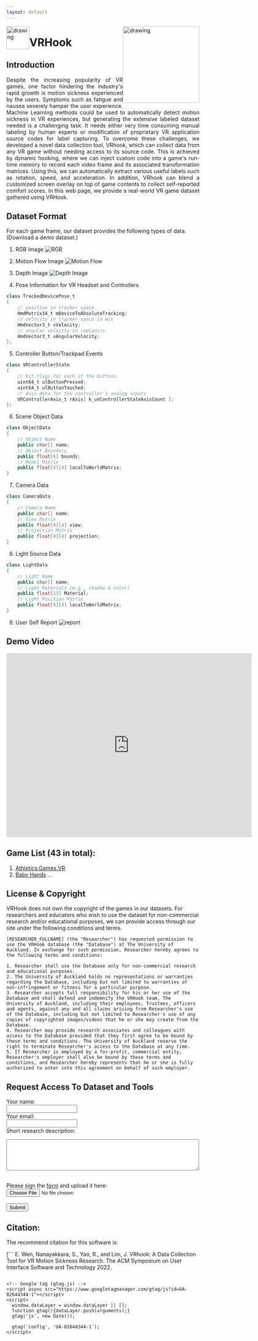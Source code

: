 ```yaml
---
layout: default
---
```


<img style="float: left;" src="assets/logo.png" alt="drawing" width="60"/>
<img style="float: right;" src="assets/ahlab.png" alt="drawing" width="200"/>


# VRHook


## Introduction

<p style="text-align: justify;">
Despite the increasing popularity of VR games, one factor hindering the industry's rapid growth is motion sickness experienced by the users. Symptoms such as fatigue and nausea severely hamper the user experience.
Machine Learning methods could be used to automatically detect motion sickness in VR experiences, but generating the extensive labeled dataset needed is a challenging task. It needs either very time consuming manual labeling by human experts or modification of proprietary VR application source codes for label capturing. 
To overcome these challenges, we developed a novel data collection tool, VRhook, which can collect data from any VR game without needing access to its source code. This is achieved by dynamic hooking, where we can inject custom code into a game's run-time memory to record each video frame and its associated transformation matrices. Using this, we can automatically extract various useful labels such as rotation, speed, and acceleration. In addition, VRhook can blend a customized screen overlay on top of game contents to collect self-reported comfort scores. In this web page, we provide a real-world VR game dataset gathered using VRHook. 
</p>

## Dataset Format

For each game frame, our dataset provides the following types of data. (Download a demo dataset.)

1. RGB Image 
![RGB](assets/rgb.jpg)

2. Motion Flow Image
![Motion Flow](assets/motion.jpg)

3. Depth Image
![Depth Image](assets/depth3.jpg)

4. Pose Information for VR Headset and Controllers
```java
class TrackedDevicePose_t
{
	// position in tracker space
	HmdMatrix34_t mDeviceToAbsoluteTracking; 
	// velocity in tracker space in m/s
	HmdVector3_t vVelocity;		
	// angular velocity in radians/s
	HmdVector3_t vAngularVelocity;	
};
```

5. Controller Button/Trackpad Events
```java
class VRControllerState
{
	// bit flags for each of the buttons. 
	uint64_t ulButtonPressed;
	uint64_t ulButtonTouched;
	// Axis data for the controller's analog inputs
	VRControllerAxis_t rAxis[ k_unControllerStateAxisCount ];
};
```

6. Scene Object Data
```java
class ObjectData
{
	// Object Name
    public char[] name;
    // Object Boundary
    public float[6] bounds;
    // Model Matrix
    public float[4][4] localToWorldMatrix; 
}
``` 

7. Camera Data
```java
class CameraData
{
	// Camera Name
    public char[] name;
    // View Matrix
    public float[4][4] view;
    // Projection Matrix
    public float[4][4] projection; 
}
``` 

8. Light Source Data
```java
class LightData
{
	// Light Name
    public char[] name;
    // Light Materials (e.g., shadow & color)
    public float[13] Material;
    // Light Position Matrix
    public float[4][4] localToWorldMatrix; 
}
```

9. User Self Report
![report](assets/self.png)

## Demo Video
<p align="center">
  <iframe
      width="640"
      height="480"
      src="https://www.youtube.com/embed/p83i0GB2z2Q"
      frameborder="0"
      allow="autoplay; encrypted-media"
  >
  </iframe>
</p>

## Game List (43 in total):
1. [Athletics.Games.VR](https://store.steampowered.com/app/1029660/Athletics_Games_VR/)
2. [Baby Hands](https://store.steampowered.com/app/708820/Baby_Hands/)
...

## License & Copyright

VRHook does not own the copyright of the games in our datasets. For researchers and educators who wish to use the dataset for non-commercial research and/or educational purposes, we can provide access through our site under the following conditions and terms. 

```
[RESEARCHER_FULLNAME] (the "Researcher") has requested permission to use the VRHook database (the "Database") at The University of Auckland. In exchange for such permission, Researcher hereby agrees to the following terms and conditions:

1. Researcher shall use the Database only for non-commercial research and educational purposes.
2. The University of Auckland holds no representations or warranties regarding the Database, including but not limited to warranties of non-infringement or fitness for a particular purpose.
3. Researcher accepts full responsibility for his or her use of the Database and shall defend and indemnify the VRHook team, The University of Auckland, including their employees, Trustees, officers and agents, against any and all claims arising from Researcher's use of the Database, including but not limited to Researcher's use of any copies of copyrighted images/videos that he or she may create from the Database.
4. Researcher may provide research associates and colleagues with access to the Database provided that they first agree to be bound by these terms and conditions. The University of Auckland reserve the right to terminate Researcher's access to the Database at any time.
5. If Researcher is employed by a for-profit, commercial entity, Researcher's employer shall also be bound by these terms and conditions, and Researcher hereby represents that he or she is fully authorized to enter into this agreement on behalf of such employer.
```

## Request Access To Dataset and Tools

<form action="https://getform.io/f/6d47b2fe-1839-4f5e-a07a-73c68d0d53a1" method="POST" enctype="multipart/form-data">
   
  <label for="name">Your name:</label><br>
  <input type="text" name="name" value="" required> <br>
  <label for="email">Your email:</label><br>
  <input type="text" name="email" value="" required> <br>
  <label for="description">Short research description:</label><br>
  <textarea cols="60" rows="5" type="text" name="description" value="" required></textarea><br><br>
  <label for="name">Please sign the <a href="https://shorturl.at/ADVZ2">form</a> and upload it here:</label>
  <input type="file" accept=".doc,.docx,.pdf" name="file" required><br>
  <input type="hidden" name="_gotcha" style="display:none !important"><br>
  <button type="submit">Submit</button>
</form>


## Citation:
The recommend citation for this software is: 

[```
E. Wen, Nanayakkara, S., Yao, R., and Lim, J. VRhook: A Data Collection Tool for VR Motion Sickness Research. The ACM Symposium on User Interface Software and Technology 2022. 
```](https://dl.acm.org/doi/abs/10.1145/3526113.3545656)

<!-- Google tag (gtag.js) -->
<script async src="https://www.googletagmanager.com/gtag/js?id=UA-82644344-1"></script>
<script>
  window.dataLayer = window.dataLayer || [];
  function gtag(){dataLayer.push(arguments);}
  gtag('js', new Date());

  gtag('config', 'UA-82644344-1');
</script>
